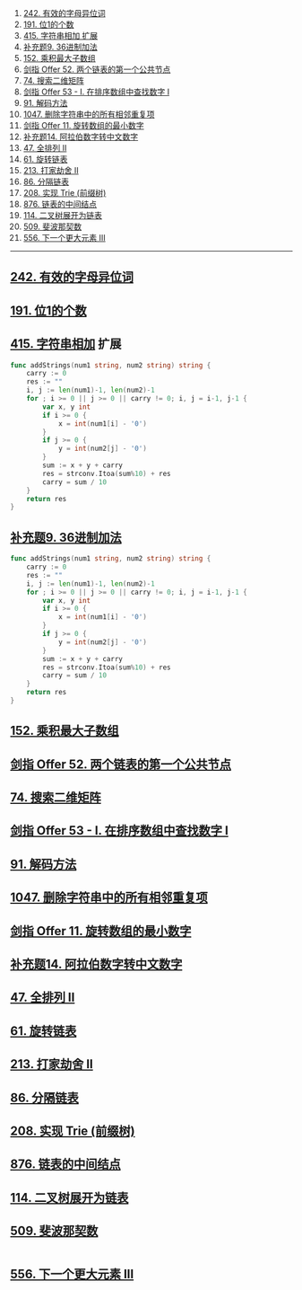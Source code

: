 
1. [242. 有效的字母异位词](#242-有效的字母异位词)
2. [191. 位1的个数](#191-位1的个数)
3. [415. 字符串相加 扩展](#415-字符串相加-扩展)
4. [补充题9. 36进制加法](#补充题9-36进制加法)
5. [152. 乘积最大子数组](#152-乘积最大子数组)
6. [剑指 Offer 52. 两个链表的第一个公共节点](#剑指-offer-52-两个链表的第一个公共节点)
7. [74. 搜索二维矩阵](#74-搜索二维矩阵)
8. [剑指 Offer 53 - I. 在排序数组中查找数字 I](#剑指-offer-53---i-在排序数组中查找数字-i)
9. [91. 解码方法](#91-解码方法)
10. [1047. 删除字符串中的所有相邻重复项](#1047-删除字符串中的所有相邻重复项)
11. [剑指 Offer 11. 旋转数组的最小数字](#剑指-offer-11-旋转数组的最小数字)
12. [补充题14. 阿拉伯数字转中文数字](#补充题14-阿拉伯数字转中文数字)
13. [47. 全排列 II](#47-全排列-ii)
14. [61. 旋转链表](#61-旋转链表)
15. [213. 打家劫舍 II](#213-打家劫舍-ii)
16. [86. 分隔链表](#86-分隔链表)
17. [208. 实现 Trie (前缀树)](#208-实现-trie-前缀树)
18. [876. 链表的中间结点](#876-链表的中间结点)
19. [114. 二叉树展开为链表](#114-二叉树展开为链表)
20. [509. 斐波那契数](#509-斐波那契数)
21. [556. 下一个更大元素 III](#556-下一个更大元素-iii)


<!-- 
[242. 有效的字母异位词](https://leetcode-cn.com/problems/valid-anagram/)

[191. 位1的个数](https://leetcode-cn.com/problems/number-of-1-bits/)

[补充题9. 36进制加法](https://mp.weixin.qq.com/s/bgD1Q5lc92mX7RNS1L65qA)

[152. 乘积最大子数组](https://leetcode-cn.com/problems/maximum-product-subarray/)

[剑指 Offer 52. 两个链表的第一个公共节点](https://leetcode-cn.com/problems/liang-ge-lian-biao-de-di-yi-ge-gong-gong-jie-dian-lcof/)

[74. 搜索二维矩阵](https://leetcode-cn.com/problems/search-a-2d-matrix/)

[剑指 Offer 53 - I. 在排序数组中查找数字 I](https://leetcode-cn.com/problems/zai-pai-xu-shu-zu-zhong-cha-zhao-shu-zi-lcof/)

[91. 解码方法](https://leetcode-cn.com/problems/decode-ways/)

[1047. 删除字符串中的所有相邻重复项](https://leetcode-cn.com/problems/remove-all-adjacent-duplicates-in-string/)

[剑指 Offer 11. 旋转数组的最小数字](https://leetcode-cn.com/problems/xuan-zhuan-shu-zu-de-zui-xiao-shu-zi-lcof/)

[补充题14. 阿拉伯数字转中文数字]()

[47. 全排列 II](https://leetcode-cn.com/problems/permutations-ii/)

[61. 旋转链表](https://leetcode-cn.com/problems/rotate-list/)

[213. 打家劫舍 II](https://leetcode-cn.com/problems/house-robber-ii/)

[86. 分隔链表](https://leetcode-cn.com/problems/partition-list/)

[208. 实现 Trie (前缀树)](https://leetcode-cn.com/problems/implement-trie-prefix-tree/)

[876. 链表的中间结点](https://leetcode-cn.com/problems/middle-of-the-linked-list/)

[114. 二叉树展开为链表](https://leetcode-cn.com/problems/flatten-binary-tree-to-linked-list/)

[509. 斐波那契数](https://leetcode-cn.com/problems/fibonacci-number/)

[556. 下一个更大元素 III](https://leetcode-cn.com/problems/next-greater-element-iii/)
 -->


------


## [242. 有效的字母异位词](https://leetcode-cn.com/problems/valid-anagram/)

## [191. 位1的个数](https://leetcode-cn.com/problems/number-of-1-bits/)


## [415. 字符串相加](https://leetcode-cn.com/problems/add-strings/) 扩展

``` go
func addStrings(num1 string, num2 string) string {
	carry := 0
	res := ""
	i, j := len(num1)-1, len(num2)-1
	for ; i >= 0 || j >= 0 || carry != 0; i, j = i-1, j-1 {
		var x, y int
		if i >= 0 {
			x = int(num1[i] - '0')
		}
		if j >= 0 {
			y = int(num2[j] - '0')
		}
		sum := x + y + carry
		res = strconv.Itoa(sum%10) + res
		carry = sum / 10
	}
	return res
}
```

## [补充题9. 36进制加法](https://mp.weixin.qq.com/s/bgD1Q5lc92mX7RNS1L65qA)

``` go
func addStrings(num1 string, num2 string) string {
	carry := 0
	res := ""
	i, j := len(num1)-1, len(num2)-1
	for ; i >= 0 || j >= 0 || carry != 0; i, j = i-1, j-1 {
		var x, y int
		if i >= 0 {
			x = int(num1[i] - '0')
		}
		if j >= 0 {
			y = int(num2[j] - '0')
		}
		sum := x + y + carry
		res = strconv.Itoa(sum%10) + res
		carry = sum / 10
	}
	return res
}
```


## [152. 乘积最大子数组](https://leetcode-cn.com/problems/maximum-product-subarray/)

## [剑指 Offer 52. 两个链表的第一个公共节点](https://leetcode-cn.com/problems/liang-ge-lian-biao-de-di-yi-ge-gong-gong-jie-dian-lcof/)

## [74. 搜索二维矩阵](https://leetcode-cn.com/problems/search-a-2d-matrix/)

## [剑指 Offer 53 - I. 在排序数组中查找数字 I](https://leetcode-cn.com/problems/zai-pai-xu-shu-zu-zhong-cha-zhao-shu-zi-lcof/)

## [91. 解码方法](https://leetcode-cn.com/problems/decode-ways/)

## [1047. 删除字符串中的所有相邻重复项](https://leetcode-cn.com/problems/remove-all-adjacent-duplicates-in-string/)

## [剑指 Offer 11. 旋转数组的最小数字](https://leetcode-cn.com/problems/xuan-zhuan-shu-zu-de-zui-xiao-shu-zi-lcof/)

## [补充题14. 阿拉伯数字转中文数字]()

## [47. 全排列 II](https://leetcode-cn.com/problems/permutations-ii/)

## [61. 旋转链表](https://leetcode-cn.com/problems/rotate-list/)

## [213. 打家劫舍 II](https://leetcode-cn.com/problems/house-robber-ii/)

## [86. 分隔链表](https://leetcode-cn.com/problems/partition-list/)

## [208. 实现 Trie (前缀树)](https://leetcode-cn.com/problems/implement-trie-prefix-tree/)

## [876. 链表的中间结点](https://leetcode-cn.com/problems/middle-of-the-linked-list/)

## [114. 二叉树展开为链表](https://leetcode-cn.com/problems/flatten-binary-tree-to-linked-list/)

## [509. 斐波那契数](https://leetcode-cn.com/problems/fibonacci-number/)

```go

```

## [556. 下一个更大元素 III](https://leetcode-cn.com/problems/next-greater-element-iii/)




